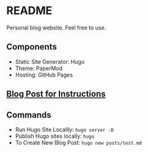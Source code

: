 # README
Personal blog website. Feel free to use.

## Components
- Static Site Generator: Hugo
- Theme: PaperMod
- Hosting: GitHub Pages

## [Blog Post for Instructions](https://blog.raymonhardy.com/posts/blog_site_created/)

## Commands
- Run Hugo Site Locallly: `hugo server -D`
- Publish Hugo sites locally: `hugo`
- To Create New Blog Post: `hugo new posts/test.md`